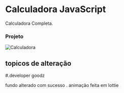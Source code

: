 # Calculadora JavaScript



Calculadora Completa.


### Projeto
![Calculadora](https://firebasestorage.googleapis.com/v0/b/hcode-com-br.appspot.com/o/calculadora-hcode.jpg?alt=media&token=5406aa3f-b965-401c-9b4e-654609c78b33)

## topicos de alteração

#.developer goodz

fundo alterado com sucesso . animação feita em lottie
